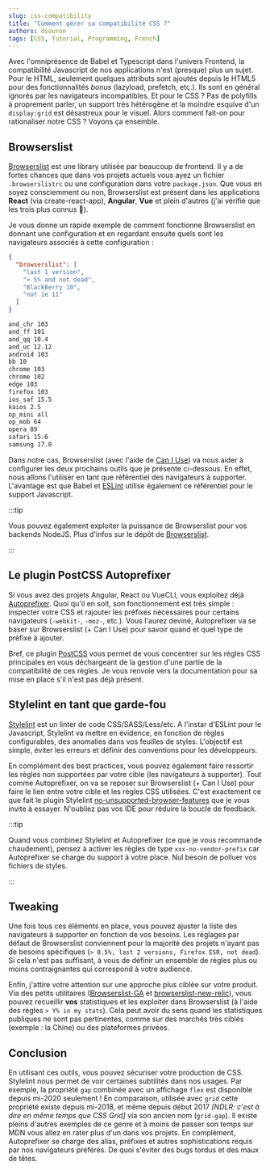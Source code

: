 ```yaml
---
slug: css-compatibility
title: "Comment gérer sa compatibilité CSS ?"
authors: dsouron
tags: [CSS, Tutorial, Programming, French]
---
```


Avec l'omniprésence de Babel et Typescript dans l'univers Frontend, la compatibilité Javascript de nos applications n'est (presque) plus un sujet. Pour le HTML, seulement quelques attributs sont ajoutés depuis le HTML5 pour des fonctionnalités _bonus_ (lazyload, prefetch, etc.). Ils sont en général ignorés par les navigateurs incompatibles. Et pour le CSS ? Pas de polyfills à proprement parler, un support très hétérogène et la moindre esquive d'un `display:grid` est désastreux pour le visuel. Alors comment fait-on pour rationaliser notre CSS ? Voyons ça ensemble.

<!--truncate-->

## Browserslist

[Browserslist](https://github.com/browserslist/browserslist) est une library utilisée par beaucoup de frontend. Il y a de fortes chances que dans vos projets actuels vous ayez un fichier `.browserslistrc` ou une configuration dans votre `package.json`. Que vous en soyez consciemment ou non, Browserslist est présent dans les applications **React** (via create-react-app), **Angular**, **Vue** et plein d'autres (j'ai vérifié que les trois plus connus 😬).

Je vous donne un rapide exemple de comment fonctionne Browserslist en donnant une configuration et en regardant ensuite quels sont les navigateurs associés à cette configuration :

```json title="package.json"
{
  "browserslist": [
    "last 1 version",
    "> 5% and not dead",
    "BlackBerry 10",
    "not ie 11"
  ]
}
```

```sh title="$ npx browserslist"
and_chr 103
and_ff 101
and_qq 10.4
and_uc 12.12
android 103
bb 10
chrome 103
chrome 102
edge 103
firefox 103
ios_saf 15.5
kaios 2.5
op_mini all
op_mob 64
opera 89
safari 15.6
samsung 17.0
```

Dans notre cas, Browserslist (avec l'aide de [Can I Use](https://caniuse.com/)) va nous aider à configurer les deux prochains outils que je présente ci-dessous. En effet, nous allons l'utiliser en tant que référentiel des navigateurs à supporter. L'avantage est que Babel et [ESLint](https://github.com/amilajack/eslint-plugin-compat) utilise également ce référentiel pour le support Javascript.

:::tip

Vous pouvez également exploiter la puissance de Browserslist pour vos backends NodeJS. Plus d'infos sur le dépôt de [Browserslist](https://github.com/browserslist/browserslist).

:::

## Le plugin PostCSS Autoprefixer

Si vous avez des projets Angular, React ou VueCLI, vous exploitez déjà [Autoprefixer](https://github.com/postcss/autoprefixer). Quoi qu'il en soit, son fonctionnement est très simple : inspecter votre CSS et rajouter les préfixes nécessaires pour certains navigateurs (`-webkit-`, `-moz-`, etc.). Vous l'aurez deviné, Autoprefixer va se baser sur Browserslist (+ Can I Use) pour savoir quand et quel type de préfixe à ajouter.

Bref, ce plugin [PostCSS](https://github.com/postcss/postcss) vous permet de vous concentrer sur les règles CSS principales en vous déchargeant de la gestion d'une partie de la compatibilité de ces règles. Je vous renvoie vers la documentation pour sa mise en place s'il n'est pas déjà présent.

## Stylelint en tant que garde-fou

[Stylelint](https://stylelint.io/) est un linter de code CSS/SASS/Less/etc. A l'instar d'ESLint pour le Javascript, Stylelint va mettre en évidence, en fonction de règles configurables, des anomalies dans vos feuilles de styles. L'objectif est simple, éviter les erreurs et définir des conventions pour les développeurs.

En complément des best practices, vous pouvez également faire ressortir les règles non supportées par votre cible (les navigateurs à supporter). Tout comme Autoprefixer, on va se reposer sur Browserslist (+ Can I Use) pour faire le lien entre votre cible et les règles CSS utilisées. C'est exactement ce que fait le plugin Stylelint [no-unsupported-browser-features](https://github.com/ismay/stylelint-no-unsupported-browser-features) que je vous invite à essayer. N'oubliez pas vos IDE pour réduire la boucle de feedback.

:::tip

Quand vous combinez Stylelint et Autoprefixer (ce que je vous recommande chaudement), pensez à activer les règles de type `xxx-no-vendor-prefix` car Autoprefixer se charge du support à votre place. Nul besoin de polluer vos fichiers de styles.

:::

## Tweaking

Une fois tous ces éléments en place, vous pouvez ajuster la liste des navigateurs à supporter en fonction de vos besoins. Les réglages par défaut de Browserslist conviennent pour la majorité des projets n'ayant pas de besoins spécifiques (`> 0.5%, last 2 versions, Firefox ESR, not dead`). Si cela n'est pas suffisant, à vous de définir un ensemble de règles plus ou moins contraignantes qui correspond à votre audience.

Enfin, j'attire votre attention sur une approche plus ciblée sur votre produit. Via des petits utilitaires ([Browserslist-GA](https://github.com/browserslist/browserslist-ga) et [browserslist-new-relic](https://github.com/syntactic-salt/browserslist-new-relic)), vous pouvez recueillir **vos** statistiques et les exploiter dans Browserslist (à l'aide des règles `> Y% in my stats`). Cela peut avoir du sens quand les statistiques publiques ne sont pas pertinentes, comme sur des marchés très ciblés (exemple : la Chine) ou des plateformes privées.

## Conclusion

En utilisant ces outils, vous pouvez sécuriser votre production de CSS. Stylelint nous permet de voir certaines subtilités dans nos usages. Par exemple, la propriété `gap` combinée avec un affichage `flex` est disponible depuis mi-2020 seulement ! En comparaison, utilisée avec `grid` cette propriété existe depuis mi-2018, et même depuis début 2017 _[NDLR: c'est à dire en même temps que CSS Grid]_ via son ancien nom (`grid-gap`). Il existe pleins d'autres exemples de ce genre et à moins de passer son temps sur MDN vous allez en rater plus d'un dans vos projets. En complément, Autoprefixer se charge des alias, préfixes et autres sophistications requis par nos navigateurs préférés. De quoi s'éviter des bugs tordus et des maux de têtes.
